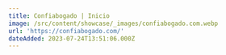 ```yaml
---
title: Confiabogado | Inicio
image: /src/content/showcase/_images/confiabogado.com.webp
url: 'https://confiabogado.com/'
dateAdded: 2023-07-24T13:51:06.000Z
---
```


